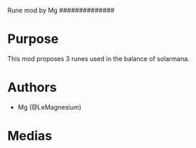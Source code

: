 Rune mod by Mg
##############

# Purpose
This mod proposes 3 runes used in the balance of solarmana.

# Authors
 - Mg (@LeMagnesium)

# Medias
<none atm>

